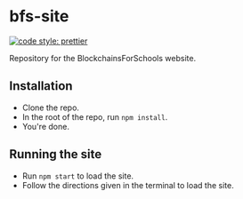 # bfs-site
[![code style: prettier](https://img.shields.io/badge/code_style-prettier-ff69b4.svg?style=flat-square)](https://github.com/prettier/prettier)

Repository for the BlockchainsForSchools website.

## Installation
- Clone the repo.
- In the root of the repo, run `npm install`.
- You're done.

## Running the site
- Run `npm start` to load the site.
- Follow the directions given in the terminal to load the site.
